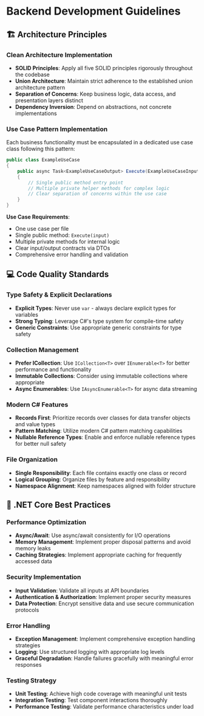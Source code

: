 # Backend Development Guidelines

## 🏗️ Architecture Principles

### Clean Architecture Implementation
- **SOLID Principles**: Apply all five SOLID principles rigorously throughout the codebase
- **Union Architecture**: Maintain strict adherence to the established union architecture pattern
- **Separation of Concerns**: Keep business logic, data access, and presentation layers distinct
- **Dependency Inversion**: Depend on abstractions, not concrete implementations

### Use Case Pattern Implementation
Each business functionality must be encapsulated in a dedicated use case class following this pattern:

```csharp
public class ExampleUseCase
{
    public async Task<ExampleUseCaseOutput> Execute(ExampleUseCaseInput input)
    {
        // Single public method entry point
        // Multiple private helper methods for complex logic
        // Clear separation of concerns within the use case
    }
}
```

**Use Case Requirements**:
- One use case per file
- Single public method: `Execute(input)`
- Multiple private methods for internal logic
- Clear input/output contracts via DTOs
- Comprehensive error handling and validation

## 💻 Code Quality Standards

### Type Safety & Explicit Declarations
- **Explicit Types**: Never use `var` - always declare explicit types for variables
- **Strong Typing**: Leverage C#'s type system for compile-time safety
- **Generic Constraints**: Use appropriate generic constraints for type safety

### Collection Management
- **Prefer ICollection**: Use `ICollection<T>` over `IEnumerable<T>` for better performance and functionality
- **Immutable Collections**: Consider using immutable collections where appropriate
- **Async Enumerables**: Use `IAsyncEnumerable<T>` for async data streaming

### Modern C# Features
- **Records First**: Prioritize records over classes for data transfer objects and value types
- **Pattern Matching**: Utilize modern C# pattern matching capabilities
- **Nullable Reference Types**: Enable and enforce nullable reference types for better null safety

### File Organization
- **Single Responsibility**: Each file contains exactly one class or record
- **Logical Grouping**: Organize files by feature and responsibility
- **Namespace Alignment**: Keep namespaces aligned with folder structure

## 🔧 .NET Core Best Practices

### Performance Optimization
- **Async/Await**: Use async/await consistently for I/O operations
- **Memory Management**: Implement proper disposal patterns and avoid memory leaks
- **Caching Strategies**: Implement appropriate caching for frequently accessed data

### Security Implementation
- **Input Validation**: Validate all inputs at API boundaries
- **Authentication & Authorization**: Implement proper security measures
- **Data Protection**: Encrypt sensitive data and use secure communication protocols

### Error Handling
- **Exception Management**: Implement comprehensive exception handling strategies
- **Logging**: Use structured logging with appropriate log levels
- **Graceful Degradation**: Handle failures gracefully with meaningful error responses

### Testing Strategy
- **Unit Testing**: Achieve high code coverage with meaningful unit tests
- **Integration Testing**: Test component interactions thoroughly
- **Performance Testing**: Validate performance characteristics under load